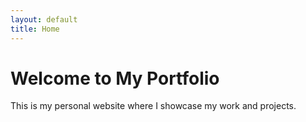 ```yaml
---
layout: default
title: Home
---
```


# Welcome to My Portfolio

This is my personal website where I showcase my work and projects.
